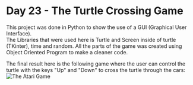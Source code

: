 # Day 23 - The Turtle Crossing Game

This project was done in Python to show the use of a GUI (Graphical User Interface).  
The Libraries that were used here is Turtle and Screen inside of turtle (TKinter), time and random.
All the parts of the game was created using Object Oriented Program to make a cleaner code.

The final result here is the following game where the user can control the turtle with the keys "Up" and "Down" to cross the turtle through the cars:
![The Atari Game](https://github.com/JonatasViscaino/100-days-of-code-Python/assets/121301717/bcbd03d6-ffed-4b0a-867d-084da1ee865b)
